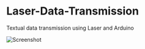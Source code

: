 # Laser-Data-Transmission
Textual data transmission using Laser and Arduino

![Screenshot](screenshot.png)
